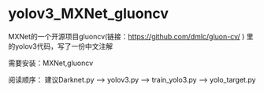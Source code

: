 # yolov3_MXNet_gluoncv 
MXNet的一个开源项目gluoncv(链接：https://github.com/dmlc/gluon-cv/ ) 里的yolov3代码，写了一份中文注解

需要安装：MXNet,gluoncv 
 
阅读顺序：
  建议Darknet.py --> yolov3.py --> train_yolo3.py --> yolo_target.py
